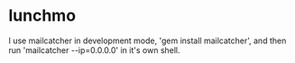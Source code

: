 lunchmo
=======
I use mailcatcher in development mode, 'gem install mailcatcher', and then run 'mailcatcher --ip=0.0.0.0' in it's own shell.